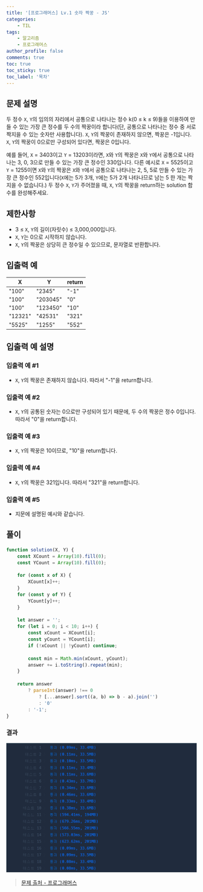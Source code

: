 ```yaml
---
title: '[프로그래머스] Lv.1 숫자 짝꿍 - JS'
categories:
    - TIL
tags:
    - 알고리즘
    - 프로그래머스
author_profile: false
comments: true
toc: true
toc_sticky: true
toc_label: '목차'
---
```


## 문제 설명

두 정수 `X`, `Y`의 임의의 자리에서 공통으로 나타나는 정수 k(0 ≤ k ≤ 9)들을 이용하여 만들 수 있는 가장 큰 정수를 두 수의 짝꿍이라 합니다(단, 공통으로 나타나는 정수 중 서로 짝지을 수 있는 숫자만 사용합니다). `X`, `Y`의 짝꿍이 존재하지 않으면, 짝꿍은 -1입니다. `X`, `Y`의 짝꿍이 0으로만 구성되어 있다면, 짝꿍은 0입니다.

예를 들어, `X` = 3403이고 `Y` = 13203이라면, `X`와 `Y`의 짝꿍은 `X`와 `Y`에서 공통으로 나타나는 3, 0, 3으로 만들 수 있는 가장 큰 정수인 330입니다. 다른 예시로 `X` = 5525이고 `Y` = 1255이면 `X`와 `Y`의 짝꿍은 `X`와 `Y`에서 공통으로 나타나는 2, 5, 5로 만들 수 있는 가장 큰 정수인 552입니다(`X`에는 5가 3개, `Y`에는 5가 2개 나타나므로 남는 5 한 개는 짝 지을 수 없습니다.)
두 정수 `X`, `Y`가 주어졌을 때, `X`, `Y`의 짝꿍을 return하는 solution 함수를 완성해주세요.

## 제한사항

-   3 ≤ `X`, `Y`의 길이(자릿수) ≤ 3,000,000입니다.
-   `X`, `Y`는 0으로 시작하지 않습니다.
-   `X`, `Y`의 짝꿍은 상당히 큰 정수일 수 있으므로, 문자열로 반환합니다.

## 입출력 예

| X       | Y        | return |
| ------- | -------- | ------ |
| "100"   | "2345"   | "-1"   |
| "100"   | "203045" | "0"    |
| "100"   | "123450" | "10"   |
| "12321" | "42531"  | "321"  |
| "5525"  | "1255"   | "552"  |

## 입출력 예 설명

### 입출력 예 #1

-   `X`, `Y`의 짝꿍은 존재하지 않습니다. 따라서 "-1"을 return합니다.

### 입출력 예 #2

-   `X`, `Y`의 공통된 숫자는 0으로만 구성되어 있기 때문에, 두 수의 짝꿍은 정수 0입니다. 따라서 "0"을 return합니다.

### 입출력 예 #3

-   `X`, `Y`의 짝꿍은 10이므로, "10"을 return합니다.

### 입출력 예 #4

-   `X`, `Y`의 짝꿍은 321입니다. 따라서 "321"을 return합니다.

### 입출력 예 #5

-   지문에 설명된 예시와 같습니다.

## 풀이

```javascript
function solution(X, Y) {
    const XCount = Array(10).fill(0);
    const YCount = Array(10).fill(0);

    for (const x of X) {
        XCount[x]++;
    }
    for (const y of Y) {
        YCount[y]++;
    }

    let answer = '';
    for (let i = 0; i < 10; i++) {
        const xCount = XCount[i];
        const yCount = YCount[i];
        if (!xCount || !yCount) continue;

        const min = Math.min(xCount, yCount);
        answer += i.toString().repeat(min);
    }

    return answer
        ? parseInt(answer) !== 0
            ? [...answer].sort((a, b) => b - a).join('')
            : '0'
        : '-1';
}
```

### 결과

![result](/assets/images/2023/09/10/algorithm-63-result.png)

> [문제 출처 - 프로그래머스](https://school.programmers.co.kr/learn/courses/30/lessons/131128)
